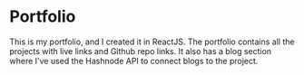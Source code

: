 # Portfolio


This is my portfolio, and I created it in ReactJS. The portfolio contains all the projects with live links and Github repo links. It also has a blog section where I've used the Hashnode API to connect blogs to the project. 
